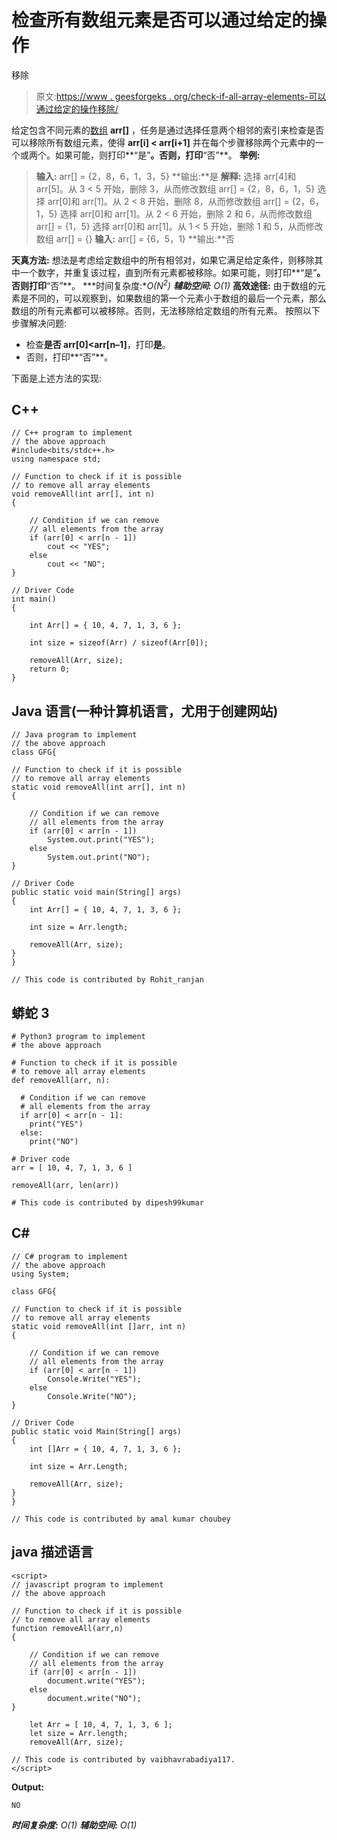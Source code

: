 # 检查所有数组元素是否可以通过给定的操作

移除

> 原文:[https://www . geesforgeks . org/check-if-all-array-elements-可以通过给定的操作移除/](https://www.geeksforgeeks.org/check-if-all-array-elements-can-be-removed-by-the-given-operations/)

给定包含不同元素的[数组](https://www.geeksforgeeks.org/introduction-to-arrays/) **arr[]** ，任务是通过选择任意两个相邻的索引来检查是否可以移除所有数组元素，使得 **arr[i] < arr[i+1]** 并在每个步骤移除两个元素中的一个或两个。如果可能，则打印**“是”**。否则，打印**“否”**。
**举例:**

> **输入:** arr[] = {2，8，6，1，3，5}
> **输出:**是
> **解释:**
> 选择 arr[4]和 arr[5]。从 3 < 5 开始，删除 3，从而修改数组 arr[] = {2，8，6，1，5}
> 选择 arr[0]和 arr[1]。从 2 < 8 开始，删除 8，从而修改数组 arr[] = {2，6，1，5}
> 选择 arr[0]和 arr[1]。从 2 < 6 开始，删除 2 和 6，从而修改数组 arr[] = {1，5}
> 选择 arr[0]和 arr[1]。从 1 < 5 开始，删除 1 和 5，从而修改数组 arr[] = {}
> **输入:** arr[] = {6，5，1}
> **输出:**否

**天真方法:**
想法是考虑给定数组中的所有相邻对，如果它满足给定条件，则移除其中一个数字，并重复该过程，直到所有元素都被移除。如果可能，则打印**“是”**。否则打印**“否”**。
***时间复杂度:**O(N<sup>2</sup>)*
***辅助空间:** O(1)*
**高效途径:**
由于数组的元素是不同的，可以观察到，如果数组的第一个元素小于数组的最后一个元素，那么数组的所有元素都可以被移除。否则，无法移除给定数组的所有元素。
按照以下步骤解决问题:

*   检查**是否 arr[0]<arr[n–1]**，打印**是**。
*   否则，打印**“否”**。

下面是上述方法的实现:

## C++

```
// C++ program to implement
// the above approach
#include<bits/stdc++.h>
using namespace std;

// Function to check if it is possible
// to remove all array elements
void removeAll(int arr[], int n)
{

    // Condition if we can remove
    // all elements from the array
    if (arr[0] < arr[n - 1])
        cout << "YES";
    else
        cout << "NO";
}

// Driver Code
int main()
{

    int Arr[] = { 10, 4, 7, 1, 3, 6 };

    int size = sizeof(Arr) / sizeof(Arr[0]);

    removeAll(Arr, size);
    return 0;
}
```

## Java 语言(一种计算机语言，尤用于创建网站)

```
// Java program to implement
// the above approach
class GFG{

// Function to check if it is possible
// to remove all array elements
static void removeAll(int arr[], int n)
{

    // Condition if we can remove
    // all elements from the array
    if (arr[0] < arr[n - 1])
        System.out.print("YES");
    else
        System.out.print("NO");
}

// Driver Code
public static void main(String[] args)
{
    int Arr[] = { 10, 4, 7, 1, 3, 6 };

    int size = Arr.length;

    removeAll(Arr, size);
}
}

// This code is contributed by Rohit_ranjan
```

## 蟒蛇 3

```
# Python3 program to implement 
# the above approach

# Function to check if it is possible
# to remove all array elements
def removeAll(arr, n):

  # Condition if we can remove
  # all elements from the array
  if arr[0] < arr[n - 1]:
    print("YES")
  else:
    print("NO")

# Driver code
arr = [ 10, 4, 7, 1, 3, 6 ]

removeAll(arr, len(arr))

# This code is contributed by dipesh99kumar
```

## C#

```
// C# program to implement
// the above approach
using System;

class GFG{

// Function to check if it is possible
// to remove all array elements
static void removeAll(int []arr, int n)
{

    // Condition if we can remove
    // all elements from the array
    if (arr[0] < arr[n - 1])
        Console.Write("YES");
    else
        Console.Write("NO");
}

// Driver Code
public static void Main(String[] args)
{
    int []Arr = { 10, 4, 7, 1, 3, 6 };

    int size = Arr.Length;

    removeAll(Arr, size);
}
}

// This code is contributed by amal kumar choubey
```

## java 描述语言

```
<script>
// javascript program to implement
// the above approach

// Function to check if it is possible
// to remove all array elements
function removeAll(arr,n)
{

    // Condition if we can remove
    // all elements from the array
    if (arr[0] < arr[n - 1])
        document.write("YES");
    else
        document.write("NO");
}

    let Arr = [ 10, 4, 7, 1, 3, 6 ];
    let size = Arr.length;
    removeAll(Arr, size);

// This code is contributed by vaibhavrabadiya117.
</script>
```

**Output:** 

```
NO
```

***时间复杂度:** O(1)*
***辅助空间:** O(1)*